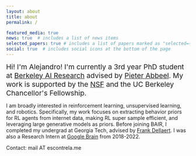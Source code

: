 ```yaml
---
layout: about
title: about
permalink: /

featured_media: true
news: true  # includes a list of news items
selected_papers: true # includes a list of papers marked as "selected={true}"
social: true  # includes social icons at the bottom of the page
---
```


<span style="font-size: 1.2rem;"><span class="font-weight-bold">Hi! I'm Alejandro!</span> I'm currently a 3rd year PhD student at <a href='https://bair.berkeley.edu/'>Berkeley AI Research</a> advised by [Pieter Abbeel](https://people.eecs.berkeley.edu/~pabbeel/).  My work is supported by the [NSF](https://www.nsfgrfp.org/) and the UC Berkeley Chancellor's Fellowship.</span>

I am broadly interested in reinforcement learning, unsupervised learning, and robotics. Specifically, my work focuses on extracting behavior priors for RL agents from internet data, making RL super sample efficient, and leveraging large generative models as priors. Before joining BAIR, I completed my undergrad at Georgia Tech, advised by [Frank Dellaert](https://dellaert.github.io/). I was also a Research Intern at [Google Brain](https://research.google/teams/brain/) from 2018-2022.

Contact: <span class="font-weight-bold">mail AT escontrela.me</span>

<!-- <span class="font-weight-bold">For undergrads:</span> if you're interested in mentorship / collaboration, please fill out <a href='https://forms.gle/XkMJHQWG7D9GNXtc9'>this google form</a>. -->
